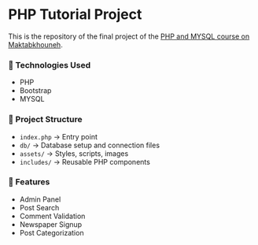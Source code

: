 # PHP Tutorial Project

This is the repository of the final project of the [PHP and MYSQL course on Maktabkhouneh](https://maktabkhooneh.org/course/%D8%A2%D9%85%D9%88%D8%B2%D8%B4-%D8%B1%D8%A7%DB%8C%DA%AF%D8%A7%D9%86-php-%D9%88-mysql-%D9%BE%D8%B1%D9%88%DA%98%D9%87-%D9%85%D8%AD%D9%88%D8%B1-mk1074/).


### 🚀 Technologies Used
- PHP
- Bootstrap
- MYSQL

### 📂 Project Structure  
- `index.php` → Entry point  
- `db/` → Database setup and connection files  
- `assets/` → Styles, scripts, images  
- `includes/` → Reusable PHP components

### 🎯 Features
- Admin Panel
- Post Search
- Comment Validation
- Newspaper Signup
- Post Categorization
